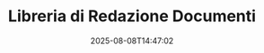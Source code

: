 ---
############################# Static ############################
layout: "family"
date:  2025-08-08T14:47:02
draft: false

product: "Redaction"
product_tag: "redaction"

lang: it

############################# Head ############################
head_title: "Soluzione di Redazione Documenti. Modifica o rimuovi qualsiasi dato sensibile."
head_description: "Rimuovi, redigi o nascondi testo, immagini o metadati in PDF, documenti Word, fogli di calcolo Excel, presentazioni PowerPoint, immagini e altro. Utilizza la nostra libreria nelle tue applicazioni .NET, Java, Python o basate su cloud."

############################# Header ############################
title: "Libreria di Redazione Documenti"
description:  |
  Nascondi o rimuovi informazioni riservate da vari tipi di file.

  Modifica testo o immagini per eliminare contenuti sensibili.

  Gestisci i metadati dei file utilizzando le nostre funzionalità avanzate.

############################# Supported Platforms ###############################
supported_platforms:
  enable: true
  head_title: "Scegli la Tua Piattaforma"
  title: "Indipendenza della Piattaforma"
  description: "La libreria GroupDocs.Redaction supporta i seguenti sistemi operativi e framework:"
  details_link_title: "Scopri di più"

  items:
    # items loop
    - title: ".NET"
      description: GroupDocs.Redaction .NET 
      color: "blue"
      tag: "net"
      link: "/redaction/net/"
      features_link: "https://docs.groupdocs.com/redaction/net/system-requirements/"
      features:
          # features loop
          - rows: "2"
            content: |
                    .NET Framework 4.6.2 or higher <br> .NET Core 3.1 or higher
      
          # features loop
          - rows: "4"
            content: |
                    Windows <br> Linux <br> Mac OS <br> Microsoft Azure
      
          # features loop
          - rows: "3"
            content: |
                    Microsoft Visual Studio <br> JetBrains Rider <br> Microsoft Visual Code
      
          # features loop
          - rows: "1"
            content: |
                    30+ file formats
      

    # items loop
    - title: "Java"
      description: GroupDocs.Redaction Java
      color: "red"
      tag: "java"
      link: "/redaction/java/"
      features_link: "https://docs.groupdocs.com/redaction/java/system-requirements/"
      features:
          # features loop
          - rows: "2"
            content: |
                    Java 8 or higher <br> Kotlin
      
          # features loop
          - rows: "4"
            content: |
                    Windows <br> Linux <br> Mac OS
      
          # features loop
          - rows: "3"
            content: |
                    IntelliJ IDEA <br> Eclipse <br> NetBeans
      
          # features loop
          - rows: "1"
            content: |
                    30+ file formats

    # items loop
    - title: "Python"
      description: GroupDocs.Redaction Python
      color: "yellow"
      tag: "python-net"
      link: "/redaction/python-net/"
      features_link: "https://docs.groupdocs.com/redaction/python-net/system-requirements/"
      features:
          # features loop
          - rows: "2"
            content: |
                    Python 3.9+ and .Net 6+
      
          # features loop
          - rows: "4"
            content: |
                    Windows <br> Linux <br> Mac OS
      
          # features loop
          - rows: "3"
            content: |
                    IDLE <br> PyCharm <br> Visual Studio Code
      
          # features loop
          - rows: "1"
            content: |
                    30+ file formats

############################# Features ###############################
features:
  enable: true
  title: "GroupDocs.Redaction a Colpo d'Occhio"
  description: "Una soluzione per gestire contenuti in PDF, documenti Office, immagini e altri file aziendali."

  items:
    # items loop
    - icon: "text"
      title: "Rimuovi o Modifica Testo"
      content: "Trova e redigi il testo sensibile nei tuoi documenti."

    # items loop
    - icon: "image"
      title: "Redigi Immagini"
      content: "Nascondi aree delle immagini nei tuoi file senza sforzo extra."

    # items loop
    - icon: "template"
      title: "Gestisci Metadati"
      content: "Rimuovi o sostituisci metadati come l'autore nei documenti Word o i dati EXIF nelle immagini."

    # items loop
    - icon: "pdf"
      title: "Funzionalità Avanzate"
      content: "Cerca dati da redigere utilizzando espressioni regolari o integrazione AI."

############################# Code samples ############################
code_samples:
  enable: true
  title: "Esempi di Codice GroupDocs.Redaction"
  description: "Casi d'uso tipici delle operazioni di redazione GroupDocs.Redaction."
  items:
    # code sample loop
    - title: "Come Redigere Testo in Documenti PDF"
      content: |
       GroupDocs.Redaction è la migliore soluzione per redigere testo nei tuoi documenti in pochi passaggi.
      samples:
        - language: "C#"
          color: "blue"
          content: |
            ```csharp {style=abap}   
            // Passa il percorso del file da redigere a un'istanza di Redactor
            using (Redactor redactor  = new Redactor("source.pdf"))
            {
                // Fornisci opzioni di redazione
                var redaction = new ExactPhraseRedaction("Sensitive data", new ReplacementOptions("[hidden]"));

                // Redigi e salva il risultato
                redactor.Apply(redaction);

                var outputFile = redactor.Save();
            }   
            ```
        - language: "Java"
          color: "red"
          content: |
            ```java {style=abap}   
            // Passa il percorso del file da redigere a un'istanza di Redactor
            final Redactor redactor  = new Redactor("source.pdf");

            try 
            {
                // Fornisci opzioni di redazione
                ExactPhraseRedaction redaction = new ExactPhraseRedaction("Sensitive data", new ReplacementOptions("[hidden]"));

                // Redigi e salva il risultato
                redactor.apply(redaction);
                redactor.save();
            }
            finally { redactor.close(); } 
            ```
        - language: "Python"
          color: "yellow"
          content: |
            ```python {style=abap}
            import groupdocs.redaction as gr
            import groupdocs.redaction.options as gro
            import groupdocs.redaction.redactions as grr

            def run():

                # Passa il percorso del file da redigere a un'istanza di Redactor
                with gr.Redactor("source.pdf") as redactor:

                    # Fornisci opzioni di redazione
                    repl_opt = grr.ReplacementOptions("[hidden]")
                    ex_red = grr.ExactPhraseRedaction("Sensitive data", repl_opt)

                    # Redigi e salva il risultato
                    result = redactor.apply(ex_red)
        
                    so = gro.SaveOptions()
                    so.add_suffix = True
                    so.rasterize_to_pdf = False
                    result_path = redactor.save(so)
            ```

############################# Supported Formats ###############################
formats:
  enable: true
  title: "30+ Formati di File Supportati"
  description: "La GroupDocs.Redaction supporta operazioni di redazione su tutti i formati di file aziendali ampiamente utilizzati."

############################# Metrics ###############################
metrics:
  enable: true
  title: "GroupDocs.Redaction Risultati"
  description: "Scopri Metriche Chiave che Mettono in Risalto il Successo della Nostra Libreria"

  items:
    # items loop
    - number: "40+"
      title: "Formati Supportati"
      content: "GroupDocs.Redaction supporta operazioni con oltre 30 formati di file ampiamente utilizzati."

    # items loop
    - number: "440k"
      title: "Download NuGet"
      content: "GroupDocs.Redaction per .NET è stato scaricato più di 440.000 volte da NuGet."

    # items loop
    - number: "12k"
      title: "Download Maven"
      content: "GroupDocs.Redaction ha oltre 12.000 download su Maven, offrendo potenti funzionalità di redazione per Java."

    # items loop
    - number: "140+"
      title: "Clienti Soddisfatti"
      content: "Sia le grandi aziende globali che i singoli sviluppatori si affidano ai prodotti di GroupDocs per costruire soluzioni innovative."


############################# Customers ###############################
customers:
  enable: true
  title: "I Nostri Clienti Soddisfatti"
  description: "Le librerie GroupDocs sono fidate da marchi riconosciuti e rispettati a livello globale."

  items:
    # items loop
    - title: "BenQ Corporation"
      logo: "benq"
      
    # items loop
    - title: "Nasdaq Stock Market"
      logo: "nasdaq"
      
    # items loop
    - title: "AT&T Inc."
      logo: "att"
      
    # items loop
    - title: "Customer logo AstraZeneca"
      logo: "astrazeneca"
      
    # items loop
    - title: "Central Bank of Argentina"
      logo: "argentinacentralbank"
      
    # items loop
    - title: "Roche Holding AG"
      logo: "roche"
      
    # items loop
    - title: "Capita"
      logo: "capita"
      
    # items loop
    - title: "Axa S.A."
      logo: "axa"
      
    # items loop
    - title: "Instructure Inc."
      logo: "instructure"
      
    # items loop
    - title: "Wipro"
      logo: "wipro"


############################# Actions ###############################
actions:
  enable: true
  title: "Pronto per Iniziare?"
  description: "Prova gratuitamente le funzionalità di GroupDocs.Redaction sulla tua piattaforma."

  items:
    # items loop
    - title: ".NET"
      color: "blue"
      link: "/redaction/net/"

    # items loop
    - title: "Java"
      color: "red"
      link: "/redaction/java/"

    # items loop
    - title: "Node.js"
      color: "yellow"
      link: "/redaction/python-net/"   

############################# FAQ ###############################
faq:
  enable: true
  title: "Domande Frequenti"
  description: "Risposte alle domande più comuni."

  items:
    # items loop
    - question: "La libreria GroupDocs.Redaction richiede software di terze parti per manipolare i documenti?"
      answer: "GroupDocs.Redaction non richiede software esterni come Adobe Acrobat, Microsoft Office o altri."

    # items loop
    - question: "Posso provare la libreria GroupDocs.Redaction prima di acquistarla?"
      answer: "Sì, puoi provare GroupDocs.Redaction senza acquistare una licenza. Funziona in modalità di prova, aggiungendo badge di prova e limitando l'output alle prime 3 pagine. Per testare senza restrizioni, richiedi una licenza temporanea di 30 giorni. Per maggiori dettagli, [vedi](https://purchase.groupdocs.com/temporary-license/)."

    # items loop
    - question: "Quali opzioni di licenza sono disponibili?"
      answer: "Offriamo diversi tipi di licenza in base alle tue esigenze di sviluppo e distribuzione. Queste includono licenze basate su sviluppatore, basate su sito e licenze a consumo in base all'uso. Scopri di più [qui](https://purchase.groupdocs.com/pricing/redaction/net/)."

############################# Cloud Links ###############################
cloud_links:
  enable: true
  title: "GroupDocs.Redaction API Low-Code"
  description: "Integra la redazione dei documenti in qualsiasi applicazione utilizzando la nostra API REST basata su cloud."
  
  items:
    # items loop
    - title: "GroupDocs.Redaction Cloud for cURL"
      content: "Utilizza comandi cURL con la nostra RESTful Cloud API per redigere documenti in una vasta gamma di formati di file supportati."
      icon: "groupdocs_redaction-for-curl"
      link: "https://products.groupdocs.cloud/redaction/curl"

    # items loop
    - title: "GroupDocs.Redaction Cloud for .NET"
      content: "Estrai immagini, testo e metadati o redigi documenti utilizzando modelli in applicazioni Microsoft .NET."
      icon: "groupdocs_redaction-for-net"
      link: "https://products.groupdocs.cloud/redaction/net"

    # items loop
    - title: "GroupDocs.Redaction Cloud for Java"
      content: "SDK Java per redigere documenti ed estrarre dati all'interno delle tue applicazioni basate su Java."
      icon: "groupdocs_redaction-for-java"
      link: "https://products.groupdocs.cloud/redaction/java"

############################# App links ###############################
app_links:
  enable: true
  title: "GroupDocs.Redaction App No-Code"
  description: "Un'applicazione web che consente di redigere oltre 30 formati di file popolari direttamente nel tuo browser."

  items:
    # items loop
    - title: "GroupDocs.Redaction Total"
      content: "Strumento online gratuito per redigere Word, Excel, PowerPoint, PDF e oltre 30 altri tipi di file."
      icon: "groupdocs_redaction-app"
      link: "https://products.groupdocs.app/redaction/total"

    # items loop
    - title: "GroupDocs.Redaction DOCX"
      content: "Redigi documenti Word nel tuo browser e estrai immagini, testo o metadati."
      icon: "groupdocs_words-app"
      link: "https://products.groupdocs.app/redaction/docx"

    # items loop
    - title: "GroupDocs.Redaction PDF"
      content: "Strumento di redazione PDF gratuito che funziona su qualsiasi dispositivo o piattaforma senza limitazioni."
      icon: "groupdocs_pdf-app"
      link: "https://products.groupdocs.app/redaction/pdf"


      


---